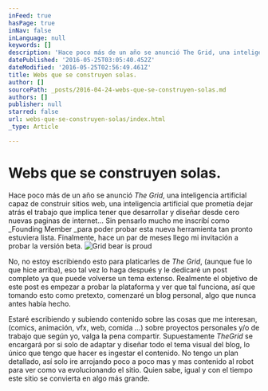 ```yaml
---
inFeed: true
hasPage: true
inNav: false
inLanguage: null
keywords: []
description: 'Hace poco más de un año se anunció The Grid, una inteligencia artificial capaz de construir sitios web, una inteligencia artificial que prometía dejar atrás el trabajo que implica tener que desarrollar y diseñar desde cero nuevas paginas de internet... Sin pensarlo mucho me inscribí como Founding Member para poder probar esta nueva herramienta tan pronto estuviera lista. Finalmente, hace un par de meses llego mi invitación a probar la versión beta.'
datePublished: '2016-05-25T03:05:40.452Z'
dateModified: '2016-05-25T02:56:49.461Z'
title: Webs que se construyen solas.
author: []
sourcePath: _posts/2016-04-24-webs-que-se-construyen-solas.md
authors: []
publisher: null
starred: false
url: webs-que-se-construyen-solas/index.html
_type: Article

---
```

# Webs que se construyen solas.

Hace poco más de un año se anunció _The Grid_, una inteligencia artificial capaz de construir sitios web, una inteligencia artificial que prometía dejar atrás el trabajo que implica tener que desarrollar y diseñar desde cero nuevas paginas de internet... Sin pensarlo mucho me inscribí como _Founding Member _para poder probar esta nueva herramienta tan pronto estuviera lista. Finalmente, hace un par de meses llego mi invitación a probar la versión beta.
![Grid bear is proud](https://the-grid-user-content.s3-us-west-2.amazonaws.com/5582cf4e-bfa7-460f-84ac-245eff838f36.jpg)

No, no estoy escribiendo esto para platicarles de _The Grid_, (aunque fue lo que hice arriba), eso tal vez lo haga después y le dedicaré un post completo ya que puede volverse un tema extenso. Realmente el objetivo de este post es empezar a probar la plataforma y ver que tal funciona, así que tomando esto como pretexto, comenzaré un blog personal, algo que nunca antes había hecho.

Estaré escribiendo y subiendo contenido sobre las cosas que me interesan, (comics, animación, vfx, web, comida ...) sobre proyectos personales y/o de trabajo que según yo, valga la pena compartir. Supuestamente _TheGrid_ se encargará por si solo de adaptar y diseñar todo el tema visual del blog, lo único que tengo que hacer es ingestar el contenido. No tengo un plan detallado, así solo ire arrojando poco a poco mas y mas contenido al robot para ver como va evolucionando el sitio. Quien sabe, igual y con el tiempo este sitio se convierta en algo más grande.